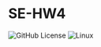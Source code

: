 # SE-HW4

![GitHub License](https://img.shields.io/github/license/SE-Fall24-86/SE-HW1)
![Linux](https://img.shields.io/badge/Linux-FCC624?style=for-the-badge&logo=linux&logoColor=black)
